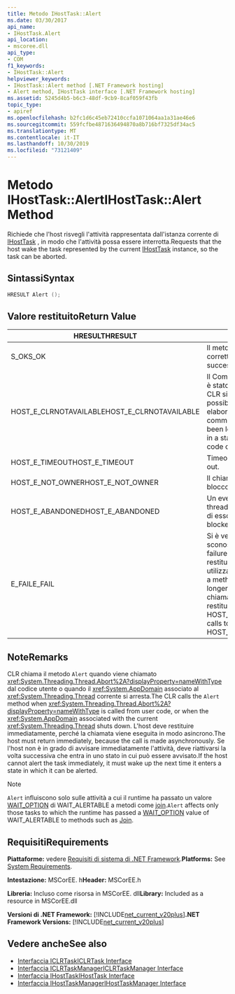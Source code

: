 ```yaml
---
title: Metodo IHostTask::Alert
ms.date: 03/30/2017
api_name:
- IHostTask.Alert
api_location:
- mscoree.dll
api_type:
- COM
f1_keywords:
- IHostTask::Alert
helpviewer_keywords:
- IHostTask::Alert method [.NET Framework hosting]
- Alert method, IHostTask interface [.NET Framework hosting]
ms.assetid: 5245d4b5-b6c3-48df-9cb9-8caf059f43fb
topic_type:
- apiref
ms.openlocfilehash: b2fc1d6c45eb72410ccfa1071064aa1a31ae46e6
ms.sourcegitcommit: 559fcfbe4871636494870a8b716bf7325df34ac5
ms.translationtype: MT
ms.contentlocale: it-IT
ms.lasthandoff: 10/30/2019
ms.locfileid: "73121409"
---
```

# <a name="ihosttaskalert-method"></a><span data-ttu-id="5f3ec-102">Metodo IHostTask::Alert</span><span class="sxs-lookup"><span data-stu-id="5f3ec-102">IHostTask::Alert Method</span></span>
<span data-ttu-id="5f3ec-103">Richiede che l'host risvegli l'attività rappresentata dall'istanza corrente di [IHostTask](../../../../docs/framework/unmanaged-api/hosting/ihosttask-interface.md) , in modo che l'attività possa essere interrotta.</span><span class="sxs-lookup"><span data-stu-id="5f3ec-103">Requests that the host wake the task represented by the current [IHostTask](../../../../docs/framework/unmanaged-api/hosting/ihosttask-interface.md) instance, so the task can be aborted.</span></span>  
  
## <a name="syntax"></a><span data-ttu-id="5f3ec-104">Sintassi</span><span class="sxs-lookup"><span data-stu-id="5f3ec-104">Syntax</span></span>  
  
```cpp  
HRESULT Alert ();  
```  
  
## <a name="return-value"></a><span data-ttu-id="5f3ec-105">Valore restituito</span><span class="sxs-lookup"><span data-stu-id="5f3ec-105">Return Value</span></span>  
  
|<span data-ttu-id="5f3ec-106">HRESULT</span><span class="sxs-lookup"><span data-stu-id="5f3ec-106">HRESULT</span></span>|<span data-ttu-id="5f3ec-107">Descrizione</span><span class="sxs-lookup"><span data-stu-id="5f3ec-107">Description</span></span>|  
|-------------|-----------------|  
|<span data-ttu-id="5f3ec-108">S_OK</span><span class="sxs-lookup"><span data-stu-id="5f3ec-108">S_OK</span></span>|<span data-ttu-id="5f3ec-109">Il metodo è stato restituito correttamente.</span><span class="sxs-lookup"><span data-stu-id="5f3ec-109">The method returned successfully.</span></span>|  
|<span data-ttu-id="5f3ec-110">HOST_E_CLRNOTAVAILABLE</span><span class="sxs-lookup"><span data-stu-id="5f3ec-110">HOST_E_CLRNOTAVAILABLE</span></span>|<span data-ttu-id="5f3ec-111">Il Common Language Runtime (CLR) non è stato caricato in un processo oppure CLR si trova in uno stato in cui non è possibile eseguire codice gestito o elaborare la chiamata correttamente.</span><span class="sxs-lookup"><span data-stu-id="5f3ec-111">The common language runtime (CLR) has not been loaded into a process, or the CLR is in a state in which it cannot run managed code or process the call successfully.</span></span>|  
|<span data-ttu-id="5f3ec-112">HOST_E_TIMEOUT</span><span class="sxs-lookup"><span data-stu-id="5f3ec-112">HOST_E_TIMEOUT</span></span>|<span data-ttu-id="5f3ec-113">Timeout della chiamata.</span><span class="sxs-lookup"><span data-stu-id="5f3ec-113">The call timed out.</span></span>|  
|<span data-ttu-id="5f3ec-114">HOST_E_NOT_OWNER</span><span class="sxs-lookup"><span data-stu-id="5f3ec-114">HOST_E_NOT_OWNER</span></span>|<span data-ttu-id="5f3ec-115">Il chiamante non è il proprietario del blocco.</span><span class="sxs-lookup"><span data-stu-id="5f3ec-115">The caller does not own the lock.</span></span>|  
|<span data-ttu-id="5f3ec-116">HOST_E_ABANDONED</span><span class="sxs-lookup"><span data-stu-id="5f3ec-116">HOST_E_ABANDONED</span></span>|<span data-ttu-id="5f3ec-117">Un evento è stato annullato mentre un thread bloccato o Fiber era in attesa su di esso.</span><span class="sxs-lookup"><span data-stu-id="5f3ec-117">An event was canceled while a blocked thread or fiber was waiting on it.</span></span>|  
|<span data-ttu-id="5f3ec-118">E_FAIL</span><span class="sxs-lookup"><span data-stu-id="5f3ec-118">E_FAIL</span></span>|<span data-ttu-id="5f3ec-119">Si è verificato un errore irreversibile sconosciuto.</span><span class="sxs-lookup"><span data-stu-id="5f3ec-119">An unknown catastrophic failure occurred.</span></span> <span data-ttu-id="5f3ec-120">Quando un metodo restituisce E_FAIL, CLR non è più utilizzabile all'interno del processo.</span><span class="sxs-lookup"><span data-stu-id="5f3ec-120">When a method returns E_FAIL, the CLR is no longer usable within the process.</span></span> <span data-ttu-id="5f3ec-121">Le chiamate successive ai metodi di hosting restituiscono HOST_E_CLRNOTAVAILABLE.</span><span class="sxs-lookup"><span data-stu-id="5f3ec-121">Subsequent calls to hosting methods return HOST_E_CLRNOTAVAILABLE.</span></span>|  
  
## <a name="remarks"></a><span data-ttu-id="5f3ec-122">Note</span><span class="sxs-lookup"><span data-stu-id="5f3ec-122">Remarks</span></span>  
 <span data-ttu-id="5f3ec-123">CLR chiama il metodo `Alert` quando viene chiamato <xref:System.Threading.Thread.Abort%2A?displayProperty=nameWithType> dal codice utente o quando il <xref:System.AppDomain> associato al <xref:System.Threading.Thread> corrente si arresta.</span><span class="sxs-lookup"><span data-stu-id="5f3ec-123">The CLR calls the `Alert` method when <xref:System.Threading.Thread.Abort%2A?displayProperty=nameWithType> is called from user code, or when the <xref:System.AppDomain> associated with the current <xref:System.Threading.Thread> shuts down.</span></span> <span data-ttu-id="5f3ec-124">L'host deve restituire immediatamente, perché la chiamata viene eseguita in modo asincrono.</span><span class="sxs-lookup"><span data-stu-id="5f3ec-124">The host must return immediately, because the call is made asynchronously.</span></span> <span data-ttu-id="5f3ec-125">Se l'host non è in grado di avvisare immediatamente l'attività, deve riattivarsi la volta successiva che entra in uno stato in cui può essere avvisato.</span><span class="sxs-lookup"><span data-stu-id="5f3ec-125">If the host cannot alert the task immediately, it must wake up the next time it enters a state in which it can be alerted.</span></span>  
  
> [!NOTE]
> <span data-ttu-id="5f3ec-126">`Alert` influiscono solo sulle attività a cui il runtime ha passato un valore [WAIT_OPTION](../../../../docs/framework/unmanaged-api/hosting/wait-option-enumeration.md) di WAIT_ALERTABLE a metodi come [join](../../../../docs/framework/unmanaged-api/hosting/ihosttask-join-method.md).</span><span class="sxs-lookup"><span data-stu-id="5f3ec-126">`Alert` affects only those tasks to which the runtime has passed a [WAIT_OPTION](../../../../docs/framework/unmanaged-api/hosting/wait-option-enumeration.md) value of WAIT_ALERTABLE to methods such as [Join](../../../../docs/framework/unmanaged-api/hosting/ihosttask-join-method.md).</span></span>  
  
## <a name="requirements"></a><span data-ttu-id="5f3ec-127">Requisiti</span><span class="sxs-lookup"><span data-stu-id="5f3ec-127">Requirements</span></span>  
 <span data-ttu-id="5f3ec-128">**Piattaforme:** vedere [Requisiti di sistema di .NET Framework](../../../../docs/framework/get-started/system-requirements.md).</span><span class="sxs-lookup"><span data-stu-id="5f3ec-128">**Platforms:** See [System Requirements](../../../../docs/framework/get-started/system-requirements.md).</span></span>  
  
 <span data-ttu-id="5f3ec-129">**Intestazione:** MSCorEE. h</span><span class="sxs-lookup"><span data-stu-id="5f3ec-129">**Header:** MSCorEE.h</span></span>  
  
 <span data-ttu-id="5f3ec-130">**Libreria:** Incluso come risorsa in MSCorEE. dll</span><span class="sxs-lookup"><span data-stu-id="5f3ec-130">**Library:** Included as a resource in MSCorEE.dll</span></span>  
  
 <span data-ttu-id="5f3ec-131">**Versioni di .NET Framework:** [!INCLUDE[net_current_v20plus](../../../../includes/net-current-v20plus-md.md)]</span><span class="sxs-lookup"><span data-stu-id="5f3ec-131">**.NET Framework Versions:** [!INCLUDE[net_current_v20plus](../../../../includes/net-current-v20plus-md.md)]</span></span>  
  
## <a name="see-also"></a><span data-ttu-id="5f3ec-132">Vedere anche</span><span class="sxs-lookup"><span data-stu-id="5f3ec-132">See also</span></span>

- [<span data-ttu-id="5f3ec-133">Interfaccia ICLRTask</span><span class="sxs-lookup"><span data-stu-id="5f3ec-133">ICLRTask Interface</span></span>](../../../../docs/framework/unmanaged-api/hosting/iclrtask-interface.md)
- [<span data-ttu-id="5f3ec-134">Interfaccia ICLRTaskManager</span><span class="sxs-lookup"><span data-stu-id="5f3ec-134">ICLRTaskManager Interface</span></span>](../../../../docs/framework/unmanaged-api/hosting/iclrtaskmanager-interface.md)
- [<span data-ttu-id="5f3ec-135">Interfaccia IHostTask</span><span class="sxs-lookup"><span data-stu-id="5f3ec-135">IHostTask Interface</span></span>](../../../../docs/framework/unmanaged-api/hosting/ihosttask-interface.md)
- [<span data-ttu-id="5f3ec-136">Interfaccia IHostTaskManager</span><span class="sxs-lookup"><span data-stu-id="5f3ec-136">IHostTaskManager Interface</span></span>](../../../../docs/framework/unmanaged-api/hosting/ihosttaskmanager-interface.md)
